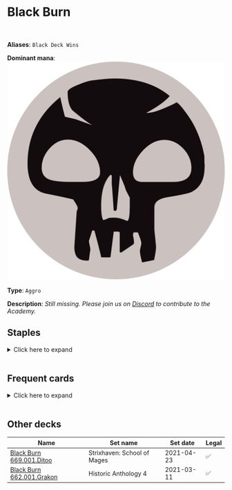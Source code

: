 <!-- This page is automatically generated by Myr: do not update it manually. Changes directly applied here will be lost. -->
# Black Burn
<br/>

**Aliases**: `Black Deck Wins`


**Dominant mana**: <img src="../resources/images/mana/B.png" class="dominant-mana-icon"/>

**Type**: `Aggro`

**Description**: _Still missing. Please join us on [Discord](https://discord.gg/fYQbpjjkQ3) to contribute to the Academy._


## **Staples**

<details>
  <summary>Click here to expand</summary>
<a href="https://scryfall.com/card/ddk/57/bump-in-the-night"><img src="https://c1.scryfall.com/file/scryfall-cards/normal/front/3/2/320e394c-c8b1-42ad-91a5-6d57296f85ab.jpg?1592714563" class="archetype-card rounded-image"/></a>
<a href="https://scryfall.com/card/znc/40/changeling-outcast"><img src="https://c1.scryfall.com/file/scryfall-cards/normal/front/0/d/0dc046ef-eeb9-4ef7-8cc5-172b7346355e.jpg?1604192992" class="archetype-card rounded-image"/></a>
<a href="https://scryfall.com/card/thb/96/fruit-of-tizerus"><img src="https://c1.scryfall.com/file/scryfall-cards/normal/front/6/6/66e577a0-e5d7-4e6a-919c-d85c2ae819ce.jpg?1581479782" class="archetype-card rounded-image"/></a>
<a href="https://scryfall.com/card/mor/68/morsel-theft"><img src="https://c1.scryfall.com/file/scryfall-cards/normal/front/c/a/cac48152-81c0-4cdc-8e3c-bfbe7b068b28.jpg?1562881395" class="archetype-card rounded-image"/></a>
<a href="https://scryfall.com/card/cm2/77/sign-in-blood"><img src="https://c1.scryfall.com/file/scryfall-cards/normal/front/6/1/61388c28-9428-473c-973a-0a82b6b83d62.jpg?1562274085" class="archetype-card rounded-image"/></a>
<a href="https://scryfall.com/card/eve/44/soul-reap"><img src="https://c1.scryfall.com/file/scryfall-cards/normal/front/e/2/e2a129e2-bed5-4ee7-b223-851452f72682.jpg?1562942827" class="archetype-card rounded-image"/></a>
<a href="https://scryfall.com/card/m19/120/sovereigns-bite"><img src="https://c1.scryfall.com/file/scryfall-cards/normal/front/5/3/5326d251-bb91-4653-b1fa-44f14c4e0b88.jpg?1562302173" class="archetype-card rounded-image"/></a>
<a href="https://scryfall.com/card/vma/143/tyrants-choice"><img src="https://c1.scryfall.com/file/scryfall-cards/normal/front/5/e/5ed37b1c-7377-40bd-ae98-7f5ce56156b1.jpg?1562914207" class="archetype-card rounded-image"/></a>
</details><br/>



## **Frequent cards**

<details>
  <summary>Click here to expand</summary>
<a href="https://scryfall.com/card/nph/61/geths-verdict"><img src="https://c1.scryfall.com/file/scryfall-cards/normal/front/7/a/7a20b5a2-8613-49ed-b5cc-7cae9d0e0850.jpg?1562878949" class="archetype-card rounded-image"/></a>
<a href="https://scryfall.com/card/zen/93/guul-draz-vampire"><img src="https://c1.scryfall.com/file/scryfall-cards/normal/front/f/3/f3c92575-1c97-48bf-801b-22f34040cf9a.jpg?1562618316" class="archetype-card rounded-image"/></a>
<a href="https://scryfall.com/card/kld/95/night-market-lookout"><img src="https://c1.scryfall.com/file/scryfall-cards/normal/front/4/e/4edb03b7-e5a2-4ba1-b0ec-bfbfeaa94efd.jpg?1576381799" class="archetype-card rounded-image"/></a>
<a href="https://scryfall.com/card/cmr/330/perilous-myr"><img src="https://c1.scryfall.com/file/scryfall-cards/normal/front/5/a/5a15c8ef-04ad-4aab-a7f1-c7a90c10eb50.jpg?1608911609" class="archetype-card rounded-image"/></a>
<a href="https://scryfall.com/card/mor/74/prickly-boggart"><img src="https://c1.scryfall.com/file/scryfall-cards/normal/front/5/5/55121b63-22a6-4923-82e9-c55f66742980.jpg?1562878564" class="archetype-card rounded-image"/></a>
<a href="https://scryfall.com/card/iko/99/serrated-scorpion"><img src="https://c1.scryfall.com/file/scryfall-cards/normal/front/b/c/bc8f0242-35e1-4409-9321-56e742e8fef4.jpg?1591226960" class="archetype-card rounded-image"/></a>
<a href="https://scryfall.com/card/khm/117/village-rites"><img src="https://c1.scryfall.com/file/scryfall-cards/normal/front/0/f/0fab9ee8-776a-48e5-b309-bcd381e67bf7.jpg?1621304677" class="archetype-card rounded-image"/></a>
</details><br/>





## **Other decks**

| Name | Set name | Set date | Legal |
| -----| -------- | -------- | ----- |
| [Black Burn 669.001.Ditoo](https://www.mtggoldfish.com/deck/4351116) | Strixhaven: School of Mages | 2021-04-23 | ✅ |
| [Black Burn 662.001.Grakon](https://www.mtggoldfish.com/deck/4351115) | Historic Anthology 4 | 2021-03-11 | ✅ |





